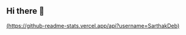 
## Hi there 👋
[(https://github-readme-stats.vercel.app/api?username=SarthakDeb)](https://github.com/SarthakDeb/github-readme-stats)

<!--
**SarthakDeb/SarthakDeb** is a ✨ _special_ ✨ repository because its `README.md` (this file) appears on your GitHub profile.

Here are some ideas to get you started:

- 🔭 I’m currently working on ...
- 🌱 I’m currently learning ...
- 👯 I’m looking to collaborate on ...
- 🤔 I’m looking for help with ...
- 💬 Ask me about ...
- 📫 How to reach me: ...
- 😄 Pronouns: ...
- ⚡ Fun fact: ...
-->
